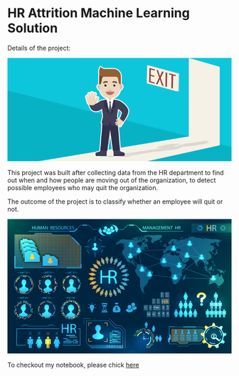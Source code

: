 # HR Attrition Machine Learning Solution

Details of the project:

![enter image description here](https://raw.githubusercontent.com/anvesh4161/hr-employee-attrition/main/Attrtion.png)

This project was built after collecting data from the HR department to find out when and how people are moving out of the organization, to detect possible employees who may quit the organization.

The outcome of the project is to classify whether an employee will quit or not.


![enter image description here](https://raw.githubusercontent.com/anvesh4161/hr-employee-attrition/main/hr-analytics-10.jpg)

To checkout my notebook, please chick [here](https://github.com/anvesh4161/hr-employee-attrition/blob/main/HR_Analytics.ipynb)
